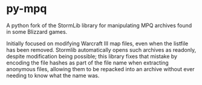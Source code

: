# py-mpq
A python fork of the StormLib library for manipulating MPQ archives found in some Blizzard games.

Initially focused on modifying Warcraft III map files, even when the listfile has been removed. Stormlib automatically opens such archives as readonly, despite modification being possible; this library fixes that mistake by encoding the file hashes as part of the file name when extracting anonymous files, allowing them to be repacked into an archive without ever needing to know what the name was.
